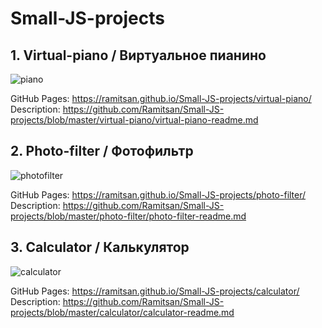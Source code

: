 # Small-JS-projects

## 1. Virtual-piano / Виртуальное пианино

![piano](https://user-images.githubusercontent.com/45296707/120938659-96538600-c71c-11eb-8038-ca277fb996fb.jpg)

GitHub Pages: https://ramitsan.github.io/Small-JS-projects/virtual-piano/
Description: https://github.com/Ramitsan/Small-JS-projects/blob/master/virtual-piano/virtual-piano-readme.md


## 2. Photo-filter / Фотофильтр

![photofilter](https://user-images.githubusercontent.com/45296707/120938673-b125fa80-c71c-11eb-9a02-2a1f4f76635b.jpg)

GitHub Pages: https://ramitsan.github.io/Small-JS-projects/photo-filter/
Description: https://github.com/Ramitsan/Small-JS-projects/blob/master/photo-filter/photo-filter-readme.md

## 3. Calculator / Калькулятор

![calculator](https://user-images.githubusercontent.com/45296707/120938686-c569f780-c71c-11eb-974d-b6abe54e62ed.jpg)

GitHub Pages: https://ramitsan.github.io/Small-JS-projects/calculator/
Description: https://github.com/Ramitsan/Small-JS-projects/blob/master/calculator/calculator-readme.md




